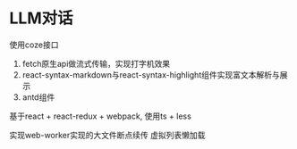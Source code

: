 # LLM对话

使用coze接口
1. fetch原生api做流式传输，实现打字机效果
2. react-syntax-markdown与react-syntax-highlight组件实现富文本解析与展示
3. antd组件


基于react + react-redux + webpack, 使用ts + less


实现web-worker实现的大文件断点续传 
虚拟列表懒加载
